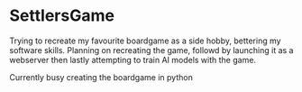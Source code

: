 # SettlersGame
Trying to recreate my favourite boardgame as a side hobby, bettering my software skills.  Planning on recreating the game, followd by launching it as a webserver then lastly attempting to train AI models with the game.


Currently busy creating the boardgame in python
